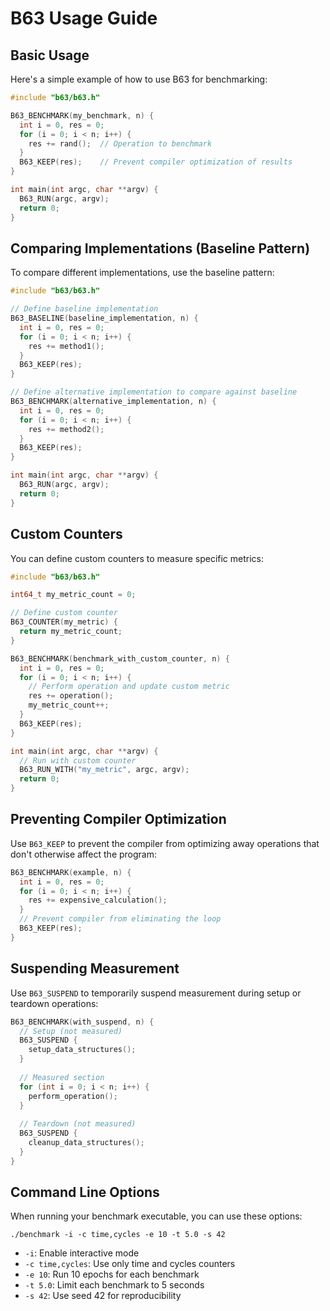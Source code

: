 # B63 Usage Guide

## Basic Usage

Here's a simple example of how to use B63 for benchmarking:

```c
#include "b63/b63.h"

B63_BENCHMARK(my_benchmark, n) {
  int i = 0, res = 0;
  for (i = 0; i < n; i++) {
    res += rand();  // Operation to benchmark
  }
  B63_KEEP(res);    // Prevent compiler optimization of results
}

int main(int argc, char **argv) {
  B63_RUN(argc, argv);
  return 0;
}
```

## Comparing Implementations (Baseline Pattern)

To compare different implementations, use the baseline pattern:

```c
#include "b63/b63.h"

// Define baseline implementation
B63_BASELINE(baseline_implementation, n) {
  int i = 0, res = 0;
  for (i = 0; i < n; i++) {
    res += method1();
  }
  B63_KEEP(res);
}

// Define alternative implementation to compare against baseline
B63_BENCHMARK(alternative_implementation, n) {
  int i = 0, res = 0;
  for (i = 0; i < n; i++) {
    res += method2();
  }
  B63_KEEP(res);
}

int main(int argc, char **argv) {
  B63_RUN(argc, argv);
  return 0;
}
```

## Custom Counters

You can define custom counters to measure specific metrics:

```c
#include "b63/b63.h"

int64_t my_metric_count = 0;

// Define custom counter
B63_COUNTER(my_metric) { 
  return my_metric_count; 
}

B63_BENCHMARK(benchmark_with_custom_counter, n) {
  int i = 0, res = 0;
  for (i = 0; i < n; i++) {
    // Perform operation and update custom metric
    res += operation();
    my_metric_count++;
  }
  B63_KEEP(res);
}

int main(int argc, char **argv) {
  // Run with custom counter
  B63_RUN_WITH("my_metric", argc, argv);
  return 0;
}
```

## Preventing Compiler Optimization

Use `B63_KEEP` to prevent the compiler from optimizing away operations that don't otherwise affect the program:

```c
B63_BENCHMARK(example, n) {
  int i = 0, res = 0;
  for (i = 0; i < n; i++) {
    res += expensive_calculation();
  }
  // Prevent compiler from eliminating the loop
  B63_KEEP(res);
}
```

## Suspending Measurement

Use `B63_SUSPEND` to temporarily suspend measurement during setup or teardown operations:

```c
B63_BENCHMARK(with_suspend, n) {
  // Setup (not measured)
  B63_SUSPEND {
    setup_data_structures();
  }
  
  // Measured section
  for (int i = 0; i < n; i++) {
    perform_operation();
  }
  
  // Teardown (not measured)
  B63_SUSPEND {
    cleanup_data_structures();
  }
}
```

## Command Line Options

When running your benchmark executable, you can use these options:

```
./benchmark -i -c time,cycles -e 10 -t 5.0 -s 42
```

- `-i`: Enable interactive mode
- `-c time,cycles`: Use only time and cycles counters
- `-e 10`: Run 10 epochs for each benchmark
- `-t 5.0`: Limit each benchmark to 5 seconds
- `-s 42`: Use seed 42 for reproducibility